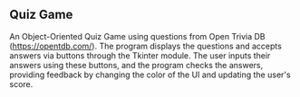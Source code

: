 ## Quiz Game
An Object-Oriented Quiz Game using questions from Open Trivia DB (https://opentdb.com/).
The program displays the questions and accepts answers via buttons through the Tkinter module. 
The user inputs their answers using these buttons, and the program checks the answers, 
providing feedback by changing the color of the UI and updating the user's score.
